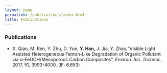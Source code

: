 ```yaml
---
layout: page
permalink: /publications/index.html
title: Publications
---
```

### Publications 

- X. Qian, M. Ren, Y. Zhu, D. Yue, <b>Y. Han,</b> J. Jia, Y. Zhao,“Visible Light Assisted Heterogeneous Fenton-Like Degradation of Organic Pollutant via α-FeOOH/Mesoporous Carbon Composites”, <em>Environ. Sci. Technol.</em>, 2017, 51, 3993-4000. (IF: 6.653)

